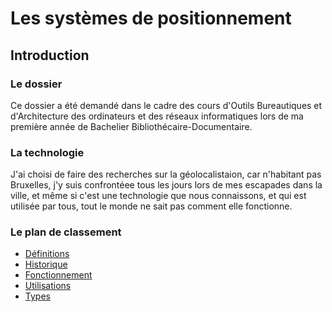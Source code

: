# Les systèmes de positionnement
## Introduction
### Le dossier 
Ce dossier a été demandé dans le cadre des cours d'Outils Bureautiques et d'Architecture des ordinateurs et 
des réseaux informatiques lors de ma première année de Bachelier Bibliothécaire-Documentaire. 

### La technologie
J'ai choisi de faire des recherches sur la géolocalistaion, car n'habitant pas Bruxelles, 
j'y suis confrontéee tous les jours lors de mes escapades dans la ville, et même si c'est une technologie que nous connaissons, 
et qui est utilisée par tous, tout le monde ne sait pas comment elle fonctionne. 

### Le plan de classement
- [Définitions](Définitions.md)
- [Historique](Historique.md) 
- [Fonctionnement](Fonctionnement.md)
- [Utilisations](Utilisations.md) 
- [Types](Types.md) 
